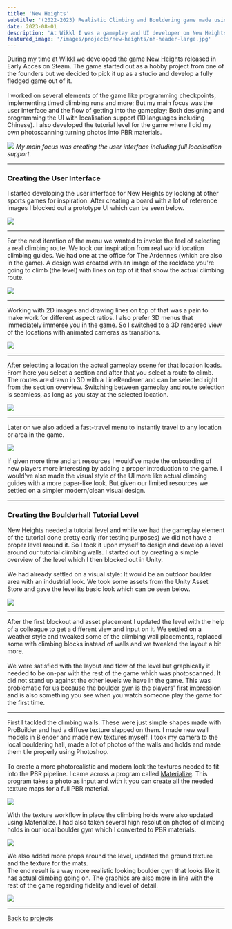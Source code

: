 ```yaml
---
title: 'New Heights'
subtitle: '(2022-2023) Realistic Climbing and Bouldering game made using Unity and photoscanning'
date: 2023-08-01
description: 'At Wikkl I was a gameplay and UI developer on New Heights which is a realistic climbing and bouldering game. I worked on several gameplay elements, level design, UI design and implementation.'
featured_image: '/images/projects/new-heights/nh-header-large.jpg'
---
```


During my time at Wikkl we developed the game [New Heights](https://store.steampowered.com/app/2179440/New_Heights_Realistic_Climbing_and_Bouldering/) released in Early Acces on Steam. The game started out as a hobby project from one of the founders but we decided to pick it up as a studio and develop a fully fledged game out of it. 
<br/> <br/>
I worked on several elements of the game like programming checkpoints, implementing timed climbing runs and more; But my main focus was the user interface and the flow of getting into the gameplay; Both designing and programming the UI with localisation support (10 languages including Chinese). I also developed the tutorial level for the game where I did my own photoscanning turning photos into PBR materials.

![](/images/projects/new-heights/ui/prototype-ui.gif)
*My main focus was creating the user interface including full localisation support.*

----

### Creating the User Interface

I started developing the user interface for New Heights by looking at other sports games for inspiration. After creating a board with a lot of reference images I blocked out a prototype UI which can be seen below.

![](/images/projects/new-heights/ui/prototype-ui.gif)

----

For the next iteration of the menu we wanted to invoke the feel of selecting a real climbing route. We took our inspiration from real world location climbing guides. We had one at the office for The Ardennes (which are also in the game). A design was created with an image of the rockface you're going to climb (the level) with lines on top of it that show the actual climbing route.

![](/images/projects/new-heights/ui/image3.png)

----

Working with 2D images and drawing lines on top of that was a pain to make work for different aspect ratios. I also prefer 3D menus that immediately immerse you in the game. So I switched to a 3D rendered view of the locations with animated cameras as transitions.

![](/images/projects/new-heights/ui/image4.gif)

----

After selecting a location the actual gameplay scene for that location loads. From here you select a section and after that you select a route to climb. The routes are drawn in 3D with a LineRenderer and can be selected right from the section overview. Switching between gameplay and route selection is seamless, as long as you stay at the selected location.

![](/images/projects/new-heights/ui/image1.gif)

----

Later on we also added a fast-travel menu to instantly travel to any location or area in the game.

![](/images/projects/new-heights/ui/image2.png)

If given more time and art resources I would've made the onboarding of new players more interesting by adding a proper introduction to the game. I would've also made the visual style of the UI more like actual climbing guides with a more paper-like look. But given our limited resources we settled on a simpler modern/clean visual design.

----

### Creating the Boulderhall Tutorial Level

New Heights needed a tutorial level and while we had the gameplay element of the tutorial done pretty early (for testing purposes) we did not have a proper level around it. So I took it upon myself to design and develop a level around our tutorial climbing walls. I started out by creating a simple overview of the level which I then blocked out in Unity. 
<br/> <br/>
We had already settled on a visual style: It would be an outdoor boulder area with an industrial look. We took some assets from the Unity Asset Store and gave the level its basic look which can be seen below.

![](/images/projects/new-heights/boulderhall/training_grounds_v0.1-collage.jpg)

----

After the first blockout and asset placement I updated the level with the help of a colleague to get a different view and input on it. We settled on a weather style and tweaked some of the climbing wall placements, replaced some with climbing blocks instead of walls and we tweaked the layout a bit more.
<br/> <br/>
We were satisfied with the layout and flow of the level but graphically it needed to be on-par with the rest of the game which was photoscanned. It did not stand up against the other levels we have in the game. This was problematic for us because the boulder gym is the players' first impression and is also something you see when you watch someone play the game for the first time.

----

First I tackled the climbing walls. These were just simple shapes made with ProBuilder and had a diffuse texture slapped on them. I made new wall models in Blender and made new textures myself. I took my camera to the local bouldering hall, made a lot of photos of the walls and holds and made them tile properly using Photoshop.
<br/> <br/>
To create a more photorealistic and modern look the textures needed to fit into the PBR pipeline. I came across a program called [Materialize](https://boundingboxsoftware.com/materialize/). This program takes a photo as input and with it you can create all the needed texture maps for a full PBR material.

![](/images/projects/new-heights/boulderhall/image6.png)

With the texture workflow in place the climbing holds were also updated using Materialize. I had also taken several high resolution photos of climbing holds in our local boulder gym which I converted to PBR materials.

![](/images/projects/new-heights/boulderhall/image1.gif)

We also added more props around the level, updated the ground texture and the texture for the mats. 
<br/>
The end result is a way more realistic looking boulder gym that looks like it has actual climbing going on. The graphics are also more in line with the rest of the game regarding fidelity and level of detail.

![](/images/projects/new-heights/boulderhall/image2.gif)

----

[Back to projects]({{site.url}})


